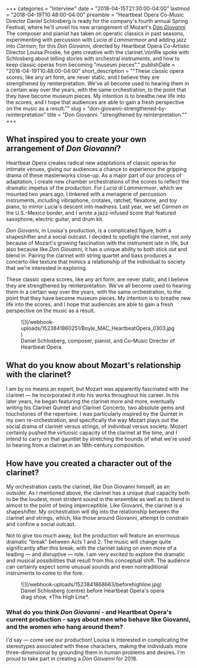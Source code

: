 +++
categories = "Interview"
date = "2018-04-15T21:30:00-04:00"
lastmod = "2018-04-19T10:48:00-04:00"
preamble = "Heartbeat Opera Co-Music Director Daniel Schlosberg is ready for the company's fourth annual Spring Festival, where he'll unveil his new arrangement of Mozart's [*Don Giovanni*](https://www.heartbeatopera.org/don-giovanni). The composer and pianist has taken on operatic classics in past seasons, experimenting with percussion with *Lucia di Lammermoor* and adding jazz into *Carmen*; for this *Don Giovanni*, directed by Heartbeat Opera Co-Artistic Director Louisa Proske, he gets creative with the clarinet.\n\nWe spoke with Schlosberg about telling stories with orchestral instruments, and how to keep classic operas from becoming \"museum pieces\"."
publishDate = "2018-04-19T10:48:00-04:00"
short_description = "\"These classic opera scores, like any art form, are never static, and I believe they are strengthened by reinterpretation. We've all become used to hearing them in a certain way over the years, with the same orchestration, to the point that they have become museum pieces. My intention is to breathe new life into the scores, and I hope that audiences are able to gain a fresh perspective on the music as a result.\""
slug = "don-giovanni-strengthened-by-reinterpretation"
title = "Don Giovanni: &quot;strengthened by reinterpretation.&quot;"
+++

## What inspired you to create your own arrangement of *Don Giovanni*?

Heartbeat Opera creates radical new adaptations of classic operas for intimate venues, giving our audiences a chance to experience the gripping drama of these masterworks close-up. As a major part of our process of adaptation, I create new chamber orchestrations of the scores to reflect the dramatic impetus of the production. For *Lucia di Lammermoor*, which we mounted two years ago, I tinkered with a menagerie of percussion instruments, including vibraphone, crotales, ratchet, flexatone, and toy piano, to mirror Lucia's descent into madness. Last year, we set *Carmen* on the U.S.-Mexico border, and I wrote a jazz-infused score that featured saxophone, electric guitar, and drum kit.

*Don Giovanni*, in Louisa's production, is a complicated figure, both a shapeshifter and a social outcast. I decided to spotlight the clarinet, not only because of Mozart's growing fascination with the instrument late in life, but also because like *Don Giovanni*, it has a unique ability to both stick out and blend in. Pairing the clarinet with string quartet and bass produces a concerto-like texture that mimics a relationship of the individual to society that we're interested in exploring.

These classic opera scores, like any art form, are never static, and I believe they are strengthened by reinterpretation. We've all become used to hearing them in a certain way over the years, with the same orchestration, to the point that they have become museum pieces. My intention is to breathe new life into the scores, and I hope that audiences are able to gain a fresh perspective on the music as a result.

<figure data-type="image">
![](/webhook-uploads/1523841860251/Boyle_MAC_HeartbeatOpera_0303.jpg)
<figcaption>Daniel Schlosberg, composer, pianist, and Co-Music Director of Heartbeat Opera.</figcaption>
</figure>

## What do you know about Mozart's relationship with the clarinet?

I am by no means an expert, but Mozart was apparently fascinated with the clarinet — he incorporated it into his works throughout his career. In his later years, he began featuring the clarinet more and more, eventually writing his Clarinet Quintet and Clarinet Concerto, two absolute gems and touchstones of the repertoire. I was particularly inspired by the Quintet in my own re-orchestration, and specifically the way Mozart plays out the social drama of clarinet versus strings, of individual versus society. Mozart certainly pushed the virtuosic capacity of the clarinet at the time, and I intend to carry on that gauntlet by stretching the bounds of what we're used to hearing from a clarinet in an 18th-century composition.

## How have you created a character out of the clarinet?

My orchestration casts the clarinet, like Don Giovanni himself, as an outsider. As I mentioned above, the clarinet has a unique dual capacity both to be the loudest, most strident sound in the ensemble as well as to blend in almost to the point of being imperceptible. Like Giovanni, the clarinet is a shapeshifter. My orchestration will dig into the relationship between the clarinet and strings, which, like those around Giovanni, attempt to constrain and confine a social outcast.

Not to give too much away, but the production will feature an enormous dramatic "break" between Acts 1 and 2. The music will change quite significantly after this break, with the clarinet taking on even more of a leading — and disruptive — role. I am very excited to explore the dramatic and musical possibilities that result from this conceptual shift. The audience can certainly expect some unusual sounds and even nontraditional instruments to come to the fore.

<figure data-type="image">
![](/webhook-uploads/1523841868663/beforehighline.jpg)
<figcaption>Daniel Schlosberg (centre) before Heartbeat Opera's opera drag show, *The High Line*.</figcaption>
</figure>

### What do you think *Don Giovanni* - and Heartbeat Opera's current production - says about men who behave like Giovanni, and the women who hang around them?

I'd say — come see our production! Louisa is interested in complicating the stereotypes associated with these characters, making the individuals more three-dimensional by grounding them in human problems and desires. I'm proud to take part in creating a *Don Giovanni* for 2018.
